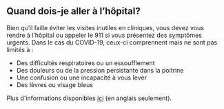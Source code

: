 ## Quand dois-je aller à l’hôpital?

Bien qu’il faille éviter les visites inutiles en cliniques, vous devez vous rendre à l’hôpital ou appeler le 911 si vous présentez des symptômes urgents. Dans le cas du COVID-19, ceux-ci comprennent mais ne sont pas limités à :

- Des difficultés respiratoires ou un essoufflement
- Des douleurs ou de la pression persistante dans la poitrine
- Une confusion ou une incapacité à vous lever
- Des lèvres ou visage bleus

Plus d'informations disponibles [ici](https://www.cdc.gov/coronavirus/2019-ncov/if-you-are-sick/steps-when-sick.html) (en anglais seulement).
